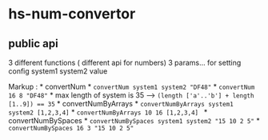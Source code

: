 # hs-num-convertor


## public api ##

3 different functions ( different api for numbers)
3 params... for setting config
system1 system2 value


Markup : * convertNum
           * `convertNum system1 system2 "DF48"`
           * `convertNum 16 8 "DF48"`
           * max length of system is 35 --> `(length ['a'..'b'] + length [1..9]) == 35`
        * convertNumByArrays
           * `convertNumByArrays system1 system2 [1,2,3,4]`
           * `convertNumByArrays 10 16 [1,2,3,4] `
         * convertNumBySpaces
           * `convertNumBySpaces system1 system2 "15 10 2 5"`
           * `convertNumBySpaces 16 3 "15 10 2 5"`
